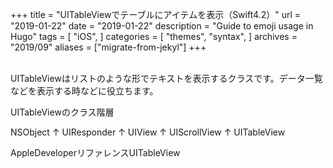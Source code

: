 +++
title = "UITableViewでテーブルにアイテムを表示（Swift4.2）"
url = "2019-01-22"
date = "2019-01-22"
description = "Guide to emoji usage in Hugo"
tags = [
    "iOS",
]
categories = [
    "themes",
    "syntax",
]
archives = "2019/09"
aliases = ["migrate-from-jekyl"]
+++

<br>
UITableViewはリストのような形でテキストを表示するクラスです。データ一覧などを表示する時などに役立ちます。

UITableViewのクラス階層

NSObject
↑
UIResponder
↑
UIView
↑
UIScrollView
↑
UITableView

AppleDeveloperリファレンスUITableView


<script src="https://gist.github.com/O-Junpei/607e450bfa88b7451e08fe7211a433dd.js"></script>
